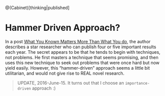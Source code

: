 @(Cabinet)[thinking|published]

# Hammer Driven Approach?

In a post [What You Known Matters More Than What You do](http://calnewport.com/blog/2012/06/12/what-you-know-matters-more-than-what-you-do/), the author describes a star researcher who can publish four or five important results each year. The secret appears to be that he tends to begin with techniques, not problems. He first masters a technique that seems promising, and then uses this new technique to seek out problems that were once hard but now yield easily. However, this “hammer-driven” approach seems a little bit utilitarian, and would not give rise to REAL novel research.

> UPDATE, 2016-June-15. 
> It turns out that I choose an `importance-driven` approach :)
